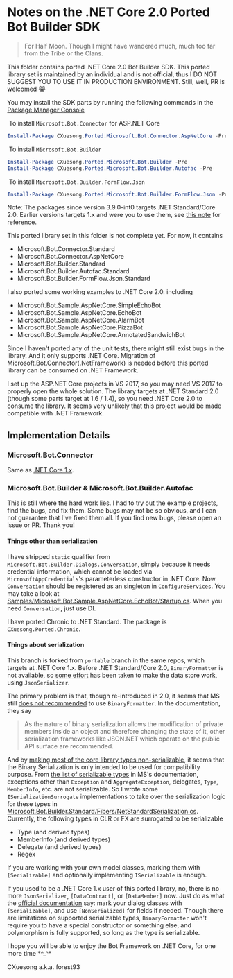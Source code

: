 # Notes on the .NET Core 2.0 Ported Bot Builder SDK

>   For Half Moon. Though I might have wandered much, much too far from the Tribe or the Clans.

This folder contains ported .NET Core 2.0 Bot Builder SDK. This ported library set is maintained by an individual and is not official, thus I DO NOT SUGGEST YOU TO USE IT IN PRODUCTION ENVIRONMENT. Still, well, PR is welcomed ​:joy_cat:​

You may install the SDK parts by running the following commands in the [Package Manager Console](https://docs.nuget.org/docs/start-here/using-the-package-manager-console)

​	To install `Microsoft.Bot.Connector` for ASP.NET Core

```powershell
Install-Package CXuesong.Ported.Microsoft.Bot.Connector.AspNetCore -Pre
```

​	To install `Microsoft.Bot.Builder`

```powershell
Install-Package CXuesong.Ported.Microsoft.Bot.Builder -Pre
Install-Package CXuesong.Ported.Microsoft.Bot.Builder.Autofac -Pre
```

​	To install `Microsoft.Bot.Builder.FormFlow.Json`

```powershell
Install-Package CXuesong.Ported.Microsoft.Bot.Builder.FormFlow.Json -Pre
```

Note: The packages since version 3.9.0-int0 targets .NET Standard/Core 2.0. Earlier versions targets 1.x and were you to use them, see [this note](README_PORTABLE.md) for reference.

This ported library set in this folder is not complete yet. For now, it contains

-   Microsoft.Bot.Connector.Standard
-   Microsoft.Bot.Connector.AspNetCore
-   Microsoft.Bot.Builder.Standard
-   Microsoft.Bot.Builder.Autofac.Standard
-   Microsoft.Bot.Builder.FormFlow.Json.Standard

I also ported some working examples to .NET Core 2.0. including

-   Microsoft.Bot.Sample.AspNetCore.SimpleEchoBot
-   Microsoft.Bot.Sample.AspNetCore.EchoBot
-   Microsoft.Bot.Sample.AspNetCore.AlarmBot
-   Microsoft.Bot.Sample.AspNetCore.PizzaBot
-   Microsoft.Bot.Sample.AspNetCore.AnnotatedSandwichBot

Since I haven't ported any of the unit tests, there might still exist bugs in the library. And it only supports .NET Core. Migration of Microsoft.Bot.Connector(.NetFramework) is needed before this ported library can be consumed on .NET Framework.

I set up the ASP.NET Core projects in VS 2017, so you may need VS 2017 to properly open the whole solution. The library targets at .NET Standard 2.0 (though some parts target at 1.6 / 1.4), so you need .NET Core 2.0 to consume the library. It seems very unlikely that this project would be made compatible with .NET Framework.

## Implementation Details

### Microsoft.Bot.Connector

Same as [.NET Core 1.x](README_PORTABLE.md#microsoftbotconnector).

### Microsoft.Bot.Builder & Microsoft.Bot.Builder.Autofac

This is still where the hard work lies. I had to try out the example projects, find the bugs, and fix them. Some bugs may not be so obvious, and I can not guarantee that I've fixed them all. If you find new bugs, please open an issue or PR. Thank you!

#### Things other than serialization

I have stripped `static` qualifier from `Microsoft.Bot.Builder.Dialogs.Conversation`, simply because it needs credential information, which cannot be loaded via `MicrosoftAppCredentials`'s parameterless constructor in .NET Core. Now `Conversation` should be registered as an singleton in `ConfigureServices`. You may take a look at [Samples/Microsoft.Bot.Sample.AspNetCore.EchoBot/Startup.cs](Samples/Microsoft.Bot.Sample.AspNetCore.EchoBot/Startup.cs). When you need  `Conversation`, just use DI.

I have ported Chronic to .NET Standard. The package is `CXuesong.Ported.Chronic`.

#### Things about serialization

This branch is forked from `portable` branch in the same repos, which targets at .NET Core 1.x. Before .NET Standard/Core 2.0, `BinaryFormatter` is not available, so [some effort](README_PORTABLE.md#things-about-serialization) has been taken to make the data store work, using `JsonSerializer`.

The primary problem is that, though re-introduced in 2.0, it seems that MS still [does not recommended](https://docs.microsoft.com/en-us/dotnet/standard/serialization/binary-serialization) to use `BinaryFormatter`. In the documentation, they say

>   As the nature of binary serialization allows the modification of private members inside an object and therefore changing the state of it, other serialization frameworks like JSON.NET which operate on the public API surface are recommended.

And by [making most of the core library types non-serializable](https://github.com/dotnet/corefx/issues/19119), it seems that the Binary Serialization is only intended to be used for compatibility purpose. From [the list of serializable types](https://docs.microsoft.com/en-us/dotnet/standard/serialization/binary-serialization#serializable-types) in MS's documentation, exceptions other than `Exception` and `AggregateException`, delegates, `Type`, `MemberInfo`, etc. are not serializable. So I wrote some `ISerializationSurrogate` implementations to take over the serialization logic for these types in [Microsoft.Bot.Builder.Standard/Fibers/NetStandardSerialization.cs](Library/Microsoft.Bot.Builder.Standard/Fibers/NetStandardSerialization.cs). Currently, the following types in CLR or FX are surrogated to be serializable

* Type (and derived types)
* MemberInfo (and derived types)
* Delegate (and derived types)
* Regex

If you are working with your own model classes, marking them with `[Serializable]` and optionally implementing `ISerializable` is enough.

If you used to be a .NET Core 1.x user of this ported library, no, there is no more `JsonSerializer`, `[DataContract]`, or `[DataMember]` now. Just do as what the [official documentation](https://docs.microsoft.com/en-us/bot-framework/dotnet/bot-builder-dotnet-dialogs#echo-bot-example) say: mark your dialog classes with `[Serializable]`, and use `[NonSerialized]` for fields if needed. Though there are limitations on supported serializable types, `BinaryFormatter` won't require you to have a special constructor or something else, and polymorphism is fully supported, so long as the type is serializable.

I hope you will be able to enjoy the Bot Framework on .NET Core, for one more time \*^_^\*

CXuesong a.k.a. forest93
